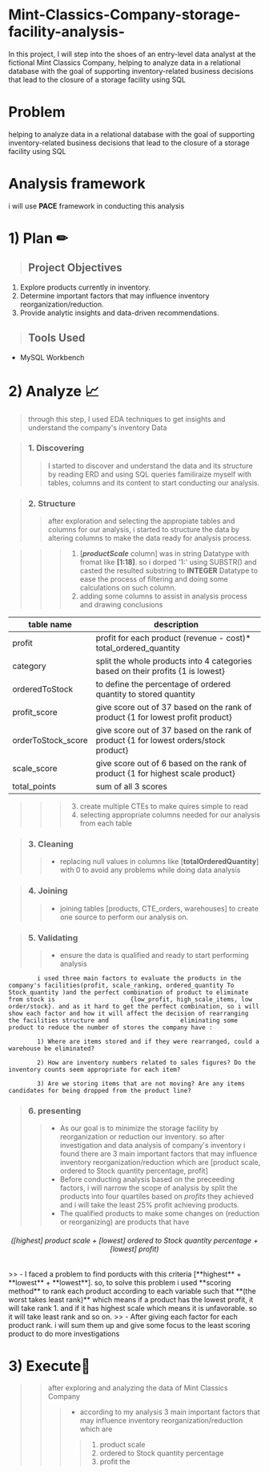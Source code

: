 # Mint-Classics-Company-storage-facility-analysis-
In this project, I will step into the shoes of an entry-level data analyst at the fictional Mint Classics Company, helping to analyze data in a relational database with the goal of supporting inventory-related business decisions that lead to the closure of a storage facility using SQL

# Problem
  helping to analyze data in a relational database with the goal of supporting inventory-related business decisions that lead to the closure of a storage facility using SQL

# Analysis framework  
  i will use **PACE** framework in conducting this analysis  

# 1) Plan ✏
>## Project Objectives
  1. Explore products currently in inventory.
  2. Determine important factors that may influence inventory reorganization/reduction.
  3. Provide analytic insights and data-driven recommendations.
      
    
> ## Tools Used
  - MySQL Workbench

# 2) Analyze  📈
> through this step, I used EDA techniques to get insights and understand the company's inventory Data

>### 1. Discovering
>> I started to discover and understand the data and its structure by reading ERD and using SQL queries familiraize myself with tables, columns and its content to start conducting our analysis.
      
>### 2. Structure
>> after exploration and selecting the appropiate tables and columns for our analysis, i started to structure the data by altering columns to make the data ready for analysis process.

>>>1. [_**productScale**_ column] was in string Datatype with fromat like **[1:18]**. so i dorped '1:' using SUBSTR() and casted the resulted substring to __INTEGER__ Datatype to ease the process of filtering and doing some calculations on such column.
>>>2. adding some columns to assist in analysis process and drawing conclusions


| table name  | description |
| -------------  | -------------  |
| profit  | profit for each product (revenue - cost)* total_ordered_quantity  |
| category  | split the whole products into 4 categories based on their profits {1 is lowest}  |
| orderedToStock | to define the percentage of ordered quantity to stored quantity  |
| profit_score  | give score out of 37 based on the rank of product {1 for lowest profit product}  |
| orderToStock_score  | give score out of 37 based on the rank of product {1 for lowest orders/stock product}  |
| scale_score  | give score out of 6 based on the rank of product {1 for highest scale product}  |
| total_points  | sum of all 3 scores |


                 
>>>3. create multiple CTEs to make quires simple to read 
>>>4. selecting appropriate columns needed for our analysis from each table 
      
>### 3. Cleaning
>>- replacing null values in columns like [**totalOrderedQuantity**] with 0 to avoid any problems while doing data analysis
      
>### 4. Joining
 >>- joining tables [products, CTE_orders, warehouses] to create one source to perform our analysis on.
      
>### 5. Validating 
>>- ensure the data is qualified and ready to start performing analysis 
      

            i used three main factors to evaluate the products in the company's facilities(profit, scale_ranking, ordered_quantity To Stock_quantity )and the perfect combination of product to eliminate from stock is                     {low_profit, high_scale_items, low order/stock}. and as it hard to get the perfect combination, so i will show each factor and how it will affect the decision of rearranging the facilities structure and                    eliminating some product to reduce the number of stores the company have :
                  
            1) Where are items stored and if they were rearranged, could a warehouse be eliminated?
                
            2) How are inventory numbers related to sales figures? Do the inventory counts seem appropriate for each item?
      
            3) Are we storing items that are not moving? Are any items candidates for being dropped from the product line?
            
>### 6. presenting
>> - As our goal is to minimize the storage facility by  reorganization or reduction our inventory. so after investigation and data analysis of company's inventory i found there are 3 main important factors that may influence inventory reorganization/reduction which are [product scale, ordered to Stock quantity percentage,  profit]
>> - Before conducting analysis based on the preceeding factors, i will narrow the scope of analysis by split the products into four quartiles based on *profits* they achieved and i will take the least 25% profit achieving products.
>>- The qualified products to make some changes on (reduction or reorganizing) are products that have
<h6 align="center">([highest] product scale +  [lowest] ordered to Stock quantity percentage +  [lowest] profit)</h6> 
>> - I faced a problem to find porducts with this criteria [**highest** +  **lowest** +  **lowest**]. so, to solve this problem i used **scoring method** to rank each product according to each variable such that **(the worst takes least rank)** which means if a product has the lowest profit, it will take rank 1. and if it has highest scale which means it is unfavorable. so it will take least rank and so on.
>> - After giving each factor for each product rank. i will sum them up and give some focus to the least scoring product to do more investigations  

  # 3) Execute📄
  >> after exploring and analyzing the data of Mint Classics Company 
>>>- according to my analysis 3 main important factors that may influence inventory reorganization/reduction which are 
>>>>1. product scale
>>>>2. ordered to Stock quantity percentage
>>>>3. profit
>> the 

      
      
 
